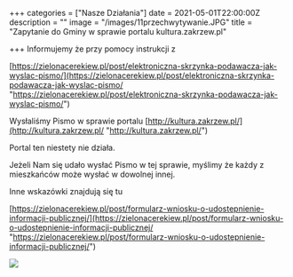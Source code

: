 +++
categories = ["Nasze Działania"]
date = 2021-05-01T22:00:00Z
description = ""
image = "/images/11przechwytywanie.JPG"
title = "Zapytanie do Gminy w sprawie portalu kultura.zakrzew.pl"

+++
Informujemy że przy pomocy instrukcji z

[https://zielonacerekiew.pl/post/elektroniczna-skrzynka-podawacza-jak-wyslac-pismo/](https://zielonacerekiew.pl/post/elektroniczna-skrzynka-podawacza-jak-wyslac-pismo/ "https://zielonacerekiew.pl/post/elektroniczna-skrzynka-podawacza-jak-wyslac-pismo/")

Wysłaliśmy Pismo w sprawie portalu [http://kultura.zakrzew.pl/](http://kultura.zakrzew.pl/ "http://kultura.zakrzew.pl/")

Portal ten niestety nie działa.

Jeżeli Nam się udało wysłać Pismo w tej sprawie, myślimy że każdy z mieszkańców może wysłać w dowolnej innej.

Inne wskazówki znajdują się tu

[https://zielonacerekiew.pl/post/formularz-wniosku-o-udostepnienie-informacji-publicznej/](https://zielonacerekiew.pl/post/formularz-wniosku-o-udostepnienie-informacji-publicznej/ "https://zielonacerekiew.pl/post/formularz-wniosku-o-udostepnienie-informacji-publicznej/")

![](/images/zapytanie-kulturazakrzew-test-skrzynki-podawczej-2-1.jpg)